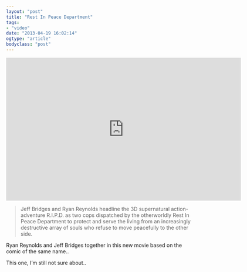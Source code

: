 ```yaml
---
layout: "post"
title: "Rest In Peace Department"
tags: 
- "video"
date: "2013-04-19 16:02:14"
ogtype: "article"
bodyclass: "post"
---
```


<span class="embed-youtube" style="text-align:center; display: block;"><iframe allowfullscreen="true" class="youtube-player" frameborder="0" height="390" src="http://www.youtube.com/embed/X07xNrVd7DU?version=3&rel=1&fs=1&showsearch=0&showinfo=1&iv_load_policy=1&wmode=transparent" type="text/html" width="640"></iframe></span>

> Jeff Bridges and Ryan Reynolds headline the 3D supernatural action-adventure R.I.P.D. as two cops dispatched by the otherworldly Rest In Peace Department to protect and serve the living from an increasingly destructive array of souls who refuse to move peacefully to the other side.

Ryan Reynolds and Jeff Bridges together in this new movie based on the comic of the same name..

This one, I’m still not sure about..